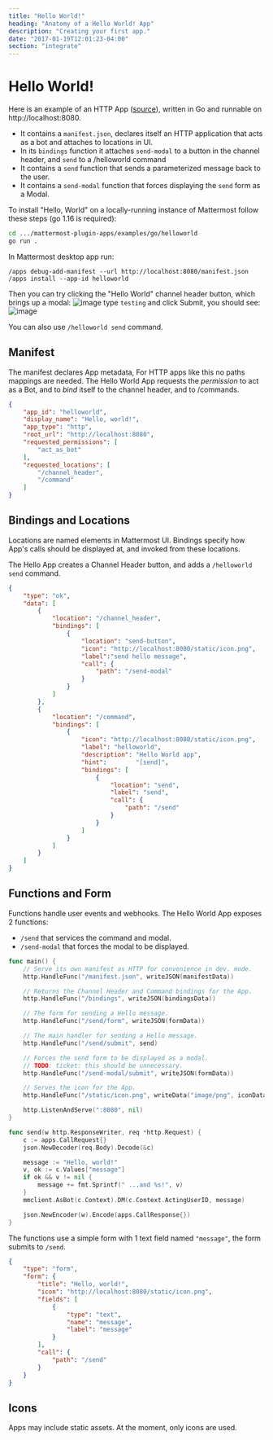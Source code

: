 ```yaml
---
title: "Hello World!"
heading: "Anatomy of a Hello World! App"
description: "Creating your first app."
date: "2017-01-19T12:01:23-04:00"
section: "integrate"
---
```



# Hello World!

Here is an example of an HTTP App ([source](/examples/go/helloworld)),
written in Go and runnable on http://localhost:8080. 

- It contains a `manifest.json`, declares itself an HTTP application that acts
  as a bot and attaches to locations in UI.
- In its `bindings` function it attaches `send-modal` to a button in the channel
  header, and `send` to a /helloworld command
- It contains a `send` function that sends a parameterized message back to the
  user. 
- It contains a `send-modal` function that forces displaying the `send` form as
  a Modal.

To install "Hello, World" on a locally-running instance of Mattermost follow
these steps (go 1.16 is required):
```sh
cd .../mattermost-plugin-apps/examples/go/helloworld
go run . 
```

In Mattermost desktop app run:
```
/apps debug-add-manifest --url http://localhost:8080/manifest.json
/apps install --app-id helloworld
```

Then you can try clicking the "Hello World" channel header button, which brings up a modal:
![image](https://user-images.githubusercontent.com/1187448/110829345-da81d800-824c-11eb-96e7-c62637242897.png)
type `testing` and click Submit, you should see:
![image](https://user-images.githubusercontent.com/1187448/110829449-fb4a2d80-824c-11eb-8ade-d20e0fbd1b94.png)

You can also use `/helloworld send` command.

## Manifest
The manifest declares App metadata, For HTTP apps like this no paths mappings
are needed. The Hello World App requests the *permission* to act as a Bot, and
to *bind* itself to the channel header, and to /commands.

```json
{
	"app_id": "helloworld",
	"display_name": "Hello, world!",
	"app_type": "http",
	"root_url": "http://localhost:8080",
	"requested_permissions": [
		"act_as_bot"
	],
	"requested_locations": [
		"/channel_header",
		"/command"
	]
}
```

## Bindings and Locations
Locations are named elements in Mattermost UI. Bindings specify how App's calls
should be displayed at, and invoked from these locations. 

The Hello App creates a Channel Header button, and adds a `/helloworld send` command.

```json
{
	"type": "ok",
	"data": [
		{
			"location": "/channel_header",
			"bindings": [
				{
					"location": "send-button",
					"icon": "http://localhost:8080/static/icon.png",
					"label":"send hello message",
					"call": {
						"path": "/send-modal"
					}
				}
			]
		},
		{
			"location": "/command",
			"bindings": [
				{
					"icon": "http://localhost:8080/static/icon.png",
					"label": "helloworld",
					"description": "Hello World app",
					"hint":        "[send]",
					"bindings": [
						{
							"location": "send",
							"label": "send",
							"call": {
								"path": "/send"
							}
						}
					]
				}
			]
		}
	]
}
```

## Functions and Form
Functions handle user events and webhooks. The Hello World App exposes 2 functions:
- `/send` that services the command and modal.
- `/send-modal` that forces the modal to be displayed.

```go
func main() {
	// Serve its own manifest as HTTP for convenience in dev. mode.
	http.HandleFunc("/manifest.json", writeJSON(manifestData))

	// Returns the Channel Header and Command bindings for the App.
	http.HandleFunc("/bindings", writeJSON(bindingsData))

	// The form for sending a Hello message.
	http.HandleFunc("/send/form", writeJSON(formData))

	// The main handler for sending a Hello message.
	http.HandleFunc("/send/submit", send)

	// Forces the send form to be displayed as a modal.
	// TODO: ticket: this should be unnecessary.
	http.HandleFunc("/send-modal/submit", writeJSON(formData))

	// Serves the icon for the App.
	http.HandleFunc("/static/icon.png", writeData("image/png", iconData))

	http.ListenAndServe(":8080", nil)
}

func send(w http.ResponseWriter, req *http.Request) {
	c := apps.CallRequest{}
	json.NewDecoder(req.Body).Decode(&c)

	message := "Hello, world!"
	v, ok := c.Values["message"]
	if ok && v != nil {
		message += fmt.Sprintf(" ...and %s!", v)
	}
	mmclient.AsBot(c.Context).DM(c.Context.ActingUserID, message)

	json.NewEncoder(w).Encode(apps.CallResponse{})
}
```

The functions use a simple form with 1 text field named `"message"`, the form
submits to `/send`.

```json
{
	"type": "form",
	"form": {
		"title": "Hello, world!",
		"icon": "http://localhost:8080/static/icon.png",
		"fields": [
			{
				"type": "text",
				"name": "message",
				"label": "message"
			}
		],
		"call": {
			"path": "/send"
		}
	}
}
```

## Icons 
Apps may include static assets. At the moment, only icons are used.
